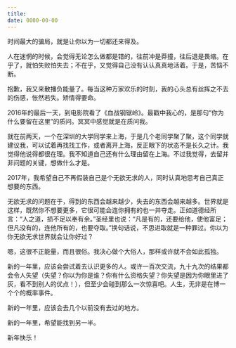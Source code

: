 ```yaml
---
title: 
date: 0000-00-00
---
```

时间最大的骗局，就是让你以为一切都还来得及。

人在迷惘的时候，会觉得无论怎么做都是错的，往前冲是莽撞，往后退是畏缩。在乎了，就怕失败怕失去；不在乎，又觉得自己没有认认真真地活着。于是，苦恼不断。

抱歉，我又来散播负能量了。每当这种万家欢乐的时刻，我的心头总有丝挥之不去的伤感，怅然若失。矫情得要命。

2016年的最后一天，到电影院看了《血战钢锯岭》。最戳中我心的，是那句“你为什么要留在这里”的质问。冥冥中感觉就是在质问我。

就在前两天，一个在深圳的大学同学来上海，于是几个老同学聚了聚，这个同学就建议我，可以试着再找找工作，或者离开上海，反正眼下的状态不是长久之计。我觉得他说得都很在理。我不知道自己还有什么理由留在上海。不过我觉得，去留并非问题的关键，想做什么才是。

2017年，我希望自己不再假装自己是个无欲无求的人，同时认真地思考自己真正想要的东西。

无欲无求的问题在于，得到的东西会越来越少，失去的东西会越来越多。世界就是这样，既然你不想要更多，它很可能会连你拥有的也一并夺走。正如道德经所言：“人之道，损不足以奉有余。”圣经里也说：“凡是有的，还要给他，使他富足；但凡没有的，连他所有的，也要夺取。”换句话说，不思进取就是一种罪过。你以为你无欲无求世界就会让你好过？

嗯，这很不正能量，而且很俗。我决心做个大俗人，那样或许就不会如此孤独。

新的一年里，应该会尝试着去认识更多的人。或许一百次交流，九十九次的结果都会令人失望（失望？你以为你是谁？你有什么资格失望？你失望是因为你眼里进了灰，看不到别人的优点！），但至少会碰到那么一次惊喜吧。人生，无非是在博一个个的概率事件。

新的一年里，应该会去几个以前没有去过的地方。

新的一年里，希望能找到另一半。

新年快乐！
